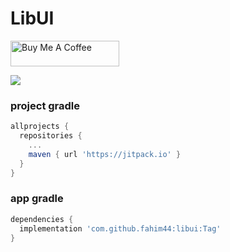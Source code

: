 # LibUI

<a href="https://www.buymeacoffee.com/fahim44" target="_blank"><img src="https://cdn.buymeacoffee.com/buttons/default-orange.png" alt="Buy Me A Coffee" height="41" width="174"></a>

[![](https://jitpack.io/v/fahim44/libui.svg)](https://jitpack.io/#fahim44/libui)

### project gradle
```gradle
allprojects {
  repositories {
    ...
    maven { url 'https://jitpack.io' }
  }
}
```
  
### app gradle
```gradle
dependencies {
  implementation 'com.github.fahim44:libui:Tag'
}
```
